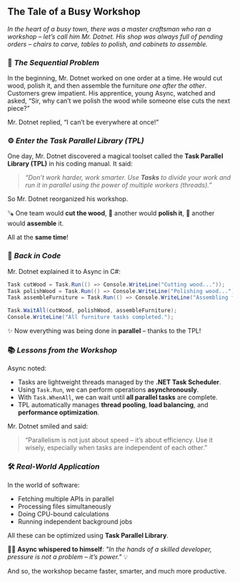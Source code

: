  ## The Tale of a Busy Workshop

*In the heart of a busy town, there was a master craftsman who ran a workshop – let’s call him Mr. Dotnet. His shop was always full of pending orders – chairs to carve, tables to polish, and cabinets to assemble.*

### 🧵 *The Sequential Problem*

In the beginning, Mr. Dotnet worked on one order at a time. He would cut wood, polish it, and then assemble the furniture *one after the other*. Customers grew impatient. His apprentice, young Async, watched and asked,
“Sir, why can’t we polish the wood while someone else cuts the next piece?”

Mr. Dotnet replied, “I can’t be everywhere at once!”

### ⚙️ *Enter the Task Parallel Library (TPL)*

One day, Mr. Dotnet discovered a magical toolset called the **Task Parallel Library (TPL)** in his coding manual. It said:

> *“Don’t work harder, work smarter. Use **Tasks** to divide your work and run it in parallel using the power of multiple workers (threads).”*

So Mr. Dotnet reorganized his workshop.

🪚 One team would **cut the wood**,
🧽 another would **polish it**,
🔧 another would **assemble** it.

All at the **same time**!

### 🧠 *Back in Code*

Mr. Dotnet explained it to Async in C#:

```csharp
Task cutWood = Task.Run(() => Console.WriteLine("Cutting wood..."));
Task polishWood = Task.Run(() => Console.WriteLine("Polishing wood..."));
Task assembleFurniture = Task.Run(() => Console.WriteLine("Assembling furniture..."));

Task.WaitAll(cutWood, polishWood, assembleFurniture);
Console.WriteLine("All furniture tasks completed.");
```

✨ Now everything was being done in **parallel** – thanks to the TPL!

### 📚 *Lessons from the Workshop*

Async noted:

* Tasks are lightweight threads managed by the **.NET Task Scheduler**.
* Using `Task.Run`, we can perform operations **asynchronously**.
* With `Task.WhenAll`, we can wait until **all parallel tasks** are complete.
* TPL automatically manages **thread pooling**, **load balancing**, and **performance optimization**.

Mr. Dotnet smiled and said:

> “Parallelism is not just about speed – it’s about efficiency. Use it wisely, especially when tasks are independent of each other.”
 

### 🛠️ *Real-World Application*

In the world of software:

* Fetching multiple APIs in parallel
* Processing files simultaneously
* Doing CPU-bound calculations
* Running independent background jobs

All these can be optimized using **Task Parallel Library**.

🧑‍🎓 **Async whispered to himself**:
*"In the hands of a skilled developer, pressure is not a problem – it’s power."* 💡

And so, the workshop became faster, smarter, and much more productive.
